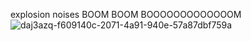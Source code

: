  explosion noises BOOM BOOM BOOOOOOOOOOOOOM 
 ![daj3azq-f609140c-2071-4a91-940e-57a87dbf759a](https://github.com/CHECKOUTTHISCLOWNNOSE/CHECKOUTTHISCLOWNNOSE/assets/124318937/0ff21fcb-bc12-4fdd-8d40-c6de8d275ed8) 
